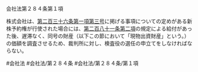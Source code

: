 会社法第２８４条第１項

株式会社は、[第二百三十六条第一項第三号](会社法＿＿＿＿第２３６条第１項第３号)に掲げる事項についての定めがある新株予約権が行使された場合には、[第二百八十一条第二項](会社法＿＿＿＿第２８１条第２項)の規定による給付があった後、遅滞なく、同号の財産（以下この節において「現物出資財産」という。）の価額を調査させるため、裁判所に対し、検査役の選任の申立てをしなければならない。

#会社法
#会社法/第２８４条
#会社法/第２８４条/第１項
